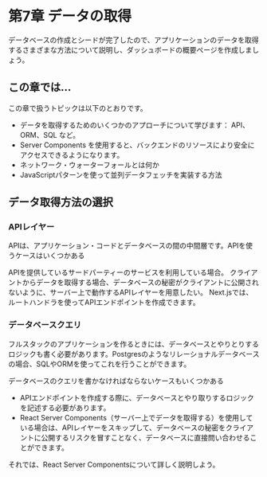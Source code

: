 # 第7章 データの取得
データベースの作成とシードが完了したので、アプリケーションのデータを取得するさまざまな方法について説明し、ダッシュボードの概要ページを作成しましょう。

## この章では...

この章で扱うトピックは以下のとおりです。

* データを取得するためのいくつかのアプローチについて学びます： API、ORM、SQL など。
* Server Components を使用すると、バックエンドのリソースにより安全にアクセスできるようになります。
* ネットワーク・ウォーターフォールとは何か
* JavaScriptパターンを使って並列データフェッチを実装する方法

## データ取得方法の選択
### APIレイヤー
APIは、アプリケーション・コードとデータベースの間の中間層です。APIを使うケースはいくつかある

APIを提供しているサードパーティーのサービスを利用している場合。
クライアントからデータを取得する場合、データベースの秘密がクライアントに公開されないように、サーバー上で動作するAPIレイヤーを用意したい。
Next.jsでは、ルートハンドラを使ってAPIエンドポイントを作成できます。

### データベースクエリ
フルスタックのアプリケーションを作るときには、データベースとやりとりするロジックも書く必要があります。Postgresのようなリレーショナルデータベースの場合、SQLやORMを使ってこれを行うことができます。

データベースのクエリを書かなければならないケースもいくつかある

* APIエンドポイントを作成する際に、データベースとやり取りするロジックを記述する必要があります。
* React Server Components（サーバー上でデータを取得する）を使用している場合は、APIレイヤーをスキップして、データベースの秘密をクライアントに公開するリスクを冒すことなく、データベースに直接問い合わせることができます。

それでは、React Server Componentsについて詳しく説明しよう。
